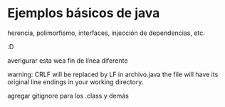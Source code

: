 Ejemplos básicos de java
==========

herencia, polimorfismo, interfaces, injección de dependencias, etc.

:D

averigurar esta wea
fin de línea diferente 

warning: CRLF will be replaced by LF in archivo.java
the file will have its original line endings in your working directory.


agregar gitignore para los .class
y demás